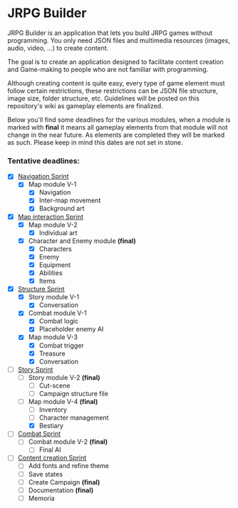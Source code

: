 # JRPG Builder

JRPG Builder is an application that lets you build JRPG games without programming. You only need JSON files and multimedia resources (images, audio, video, ...) to create content.

The goal is to create an application designed to facilitate content creation and Game-making to people who are not familiar with programming.

Although creating content is quite easy, every type of game element must follow certain restrictions, these restrictions can be JSON file structure, image size, folder structure, etc. Guidelines will be posted on this repository's wiki as gameplay elements are finalized.

Below you'll find some deadlines for the various modules, when a module is marked with **final** it means all gameplay elements from that module will not change in the near future. As elements are completed they will be marked as such. Please keep in mind this dates are not set in stone.

### Tentative deadlines:

- [x] <u>Navigation Sprint</u>
  - [x] Map module V-1
    - [x] Navigation
    - [x] Inter-map movement
    - [x] Background art
- [x] <u>Map interaction Sprint</u>
  - [x] Map module V-2
    - [x] Individual art
  - [x] Character and Enemy module **(final)**
    - [x] Characters
    - [x] Enemy
    - [x] Equipment
    - [x] Abilities
    - [x] Items
- [x] <u>Structure Sprint</u>
  - [x] Story module V-1
    - [x] Conversation
  - [x] Combat module V-1
    - [x] Combat logic
    - [x] Placeholder enemy AI
  - [x] Map module V-3
    - [x] Combat trigger
    - [X] Treasure
    - [x] Conversation
- [ ] <u>Story Sprint</u>
  - [ ] Story module V-2 **(final)**
    - [ ] Cut-scene
    - [ ] Campaign structure file
  - [ ] Map module V-4 **(final)**
    - [ ] Inventory
    - [ ] Character management
    - [x] Bestiary
- [ ] <u>Combat Sprint</u>
  - [ ] Combat module V-2 **(final)**
    - [ ] Final AI
- [ ] <u>Content creation Sprint</u>
  - [ ] Add fonts and refine theme
  - [ ] Save states
  - [ ] Create Campaign **(final)**
  - [ ] Documentation **(final)**
  - [ ] Memoria
